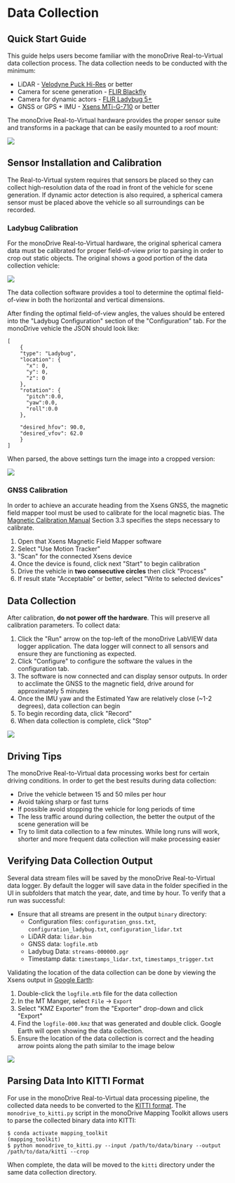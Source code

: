 # Data Collection

## Quick Start Guide

This guide helps users become familiar with the monoDrive Real-to-Virtual data
collection process. The data collection needs to be conducted with the minimum:

* LiDAR - [Velodyne Puck Hi-Res](https://velodynelidar.com/products/puck-hi-res/) or better
* Camera for scene generation - [FLIR Blackfly](https://www.flir.com/products/blackfly-s-usb3/?model=BFS-U3-63S4C-C)
* Camera for dynamic actors - [FLIR Ladybug 5+](https://www.flir.com/products/ladybug5plus/)
* GNSS or GPS + IMU - [Xsens MTi-G-710](https://shop-us.xsens.com/shop/mti-g-710/mti-g-710-gnssins-2a8g4) or better

The monoDrive Real-to-Virtual hardware provides the proper sensor suite and 
transforms in a package that can be easily mounted to a roof mount:

<div class="img_container">
    <img class='lg_img' src="../imgs/real_to_virtual_hardware_side_view.png"/>
</div>

## Sensor Installation and Calibration

The Real-to-Virtual system requires that sensors be placed so they can collect
high-resolution data of the road in front of the vehicle for scene generation. 
If dynamic actor detection is also required, a spherical camera sensor must be 
placed above the vehicle so all surroundings can be recorded. 

### Ladybug Calibration 

For the monoDrive Real-to-Virtual hardware, the original spherical camera data
must be calibrated for proper field-of-view prior to parsing in order to crop
out static objects. The original shows a good portion of the data collection 
vehicle:

<div class="img_container">
    <img class='lg_img' src="../imgs/kitti_data_full_size_image.png"/>
</div>

The data collection software provides a tool to determine the optimal 
field-of-view in both the horizontal and vertical dimensions. 

<!-- > **TODO:** insert picture of calibration tool for images. -->

After finding the optimal field-of-view angles, the values should be entered 
into the "Ladybug Configuration" section of the "Configuration" tab. For the
monoDrive vehicle the JSON should look like:

```
[
    {
    "type": "Ladybug",
    "location": {
      "x": 0,
      "y": 0,
      "z": 0
    },
    "rotation": {
      "pitch":0.0,
      "yaw":0.0,
      "roll":0.0
    },
    
    "desired_hfov": 90.0,
    "desired_vfov": 62.0
    }
]
```

When parsed, the above settings turn the image into a cropped version:

<div class="img_container">
    <img class='wide_img' src="../imgs/kitti_data_cropped_image.png"/>
</div>

### GNSS Calibration

In order to achieve an accurate heading from the Xsens GNSS, the magnetic field
mapper tool must be  used to calibrate for the local magnetic bias. The 
[Magnetic Calibration Manual](https://www.xsens.com/hubfs/Downloads/Manuals/MT_Magnetic_Calibration_Manual.pdf) Section 3.3 specifies the steps necessary
to calibrate. 

1. Open that Xsens Magnetic Field Mapper software
1. Select "Use Motion Tracker"
1. "Scan" for the connected Xsens device
1. Once the device is found, click next "Start" to begin calibration
1. Drive the vehicle in **two consecutive circles** then click "Process"
1. If result state "Acceptable" or better, select "Write to selected devices"

## Data Collection

After calibration, **do not power off the hardware**. This will preserve all
calibration parameters. To collect data:

1. Click the "Run" arrow on the top-left of the monoDrive LabVIEW data logger application. The data logger will connect to all sensors and ensure they are functioning as expected.
1. Click "Configure" to configure the software the values in the configuration tab.
1. The software is now connected and can display sensor outputs. In order to acclimate the GNSS to the magnetic field, drive around for approximately 5 minutes
1. Once the IMU yaw and the Estimated Yaw are relatively close (~1-2 degrees), data collection can begin
1. To begin recording data, click "Record"
1. When data collection is complete, click "Stop"

<div class="img_container">
    <img class='wide_img' src="../imgs/data_logger_main_tab.png"/>
</div>

## Driving Tips

The monoDrive Real-to-Virtual data processing works best for certain driving
conditions. In order to get the best results during data collection:

* Drive the vehicle between 15 and 50 miles per hour
* Avoid taking sharp or fast turns
* If possible avoid stopping the vehicle for long periods of time
* The less traffic around during collection, the better the output of the scene generation will be
* Try to limit data collection to a few minutes. While long runs will work, shorter and more frequent data collection will make processing easier

## Verifying Data Collection Output

Several data stream files will be saved by the monoDrive Real-to-Virtual data
logger. By default the logger will save data in the folder specified in the UI 
in subfolders that match the year, date, and time by hour. To verify that a run 
was successful:

* Ensure that all streams are present in the output `binary` directory:
    * Configuration files: `configuration_gnss.txt`, `configuration_ladybug.txt`, `configuration_lidar.txt`
    * LiDAR data: `lidar.bin`
    * GNSS data: `logfile.mtb`
    * Ladybug Data: `streams-000000.pgr`
    * Timestamp data: `timestamps_lidar.txt`, `timestamps_trigger.txt`

Validating the location of the data collection can be done by viewing the Xsens
output in [Google Earth](https://www.google.com/earth/versions/#download-pro):

1. Double-click the `logfile.mtb` file for the data collection
1. In the MT Manger, select `File` -> `Export`
1. Select "KMZ Exporter" from the "Exporter" drop-down and click "Export"
1. Find the `logfile-000.kmz` that was generated and double click. Google Earth will open showing the data collection.
1. Ensure the location of the data collection is correct and the heading arrow points along the path similar to the image below

<div class="img_container">
    <img class='lg_img' src="../imgs/google_earth_gnss_output.png"/>
</div>

## Parsing Data Into KITTI Format

For use in the monoDrive Real-to-Virtual data processing pipeline, the collected
data needs to be converted to the 
[KITTI format](https://www.cvlibs.net/datasets/kitti/index.php). The `monodrive_to_kitti.py` script in the monoDrive Mapping Toolkit allows users
to parse the collected binary data into KITTI:

```
$ conda activate mapping_toolkit
(mapping_toolkit)
$ python monodrive_to_kitti.py --input /path/to/data/binary --output /path/to/data/kitti --crop
```

When complete, the data will be moved to the `kitti` directory under the same 
data collection directory.

<p>&nbsp;</p>
